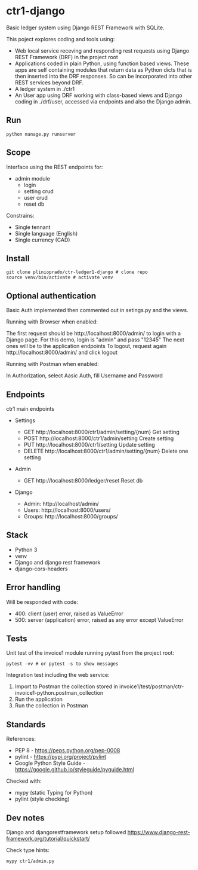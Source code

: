 # ctr1-django

Basic ledger system using Django REST Framework with SQLite.

This poject explores coding and tools using:

* Web local service receving and responding rest requests using Django REST Framework (DRF) in the project root
* Applications coded in plain Python, using function based views. These apps are self containing modules that return data as Python dicts that is then inserted into the DRF responses. So can be incorporated into other REST services beyond DRF.
* A ledger system in ./ctr1
* An User app using DRF working with class-based views and Django coding in ./drf/user, accessed via endpoints and also the Django admin.

## Run

```shell
python manage.py runserver
```

## Scope

Interface using the REST endpoints for:

* admin module
  * login
  * setting crud
  * user crud
  * reset db

Constrains:

* Single tennant
* Single language (English)
* Single currency (CAD)

## Install

```shell
git clone plinioprado/ctr-ledger1-django # clone repo
source venv/bin/activate # activate venv
```

## Optional authentication

Basic Auth implemented then commented out in setings.py and the views.

Running with Browser when enabled:

The first request should be http://localhost:8000/admin/ to login with a Django page.
    For this demo, login is "admin" and pass "12345"
The next ones will be to the application endpoints
To logout, request again http://localhost:8000/admin/ and click logout

Running with Postman when enabled:

In Authorization, select Aasic Auth, fill Username and Password

## Endpoints

ctr1 main endpoints

* Settings

  * GET    http://localhost:8000/ctr1/admin/setting/{num}   Get setting
  * POST   http://localhost:8000/ctr1/admin/setting        Create setting
  * PUT    http://localhost:8000/ctr1/setting        Update setting
  * DELETE http://localhost:8000/ctr1/admin/setting/{num}   Delete one setting

* Admin

  * GET    http://localhost:8000/ledger/reset   Reset db

* Django

  * Admin: http://localhost/admin/
  * Users: http://localhost:8000/users/
  * Groups: http://localhost:8000/groups/

## Stack

* Python 3
* venv
* Django and django rest framework
* django-cors-headers

## Error handling

Will be responded with code:

* 400: client (user) error, raised as ValueError
* 500: server (application) error, raised as any error except ValueError

## Tests

Unit test of the invoice1 module running pytest from the project root:

```shell
pytest -vv # or pytest -s to show messages
```

Integration test including the web service:

1. Import to Postman the collection stored in invoice1/test/postman/ctr-invoice1-python.postman_collection
2. Run the application
3. Run the collection in Postman

## Standards

References:

* PEP 8 - https://peps.python.org/pep-0008
* pylint - https://pypi.org/project/pylint
* Google Python Style Guide - https://google.github.io/styleguide/pyguide.html

Checked with:

* mypy (static Typing for Python)
* pylint (style checking)

## Dev notes

Django and djangorestframework setup followed https://www.django-rest-framework.org/tutorial/quickstart/

Check type hints:

```shell
mypy ctr1/admin.py
```
